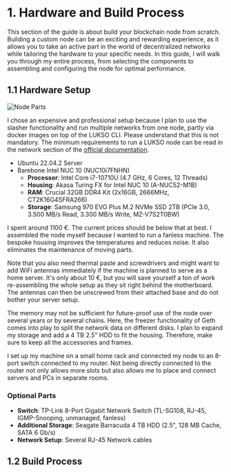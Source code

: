 # 1. Hardware and Build Process

This section of the guide is about build your blockchain node from scratch. Building a custom node can be an exciting and rewarding experience, as it allows you to take an active part in the world of decentralized networks while tailoring the hardware to your specific needs. In this guide, I will walk you through my entire process, from selecting the components to assembling and configuring the node for optimal performance.

## 1.1 Hardware Setup

![Node Parts](/img/build_001.png)

I chose an expensive and professional setup because I plan to use the slasher functionality and run multiple networks from one node, partly via docker images on top of the LUKSO CLI. Please understand that this is not mandatory. The minimum requirements to run a LUKSO node can be read in the network section of the [official documentation](https://docs.lukso.tech/networks/).

- Ubuntu 22.04.2 Server
- Barebone Intel NUC 10 (NUC10i7FNHN)
  - **Processor**: Intel Core i7-10710U (4.7 GHz, 6 Cores, 12 Threads)
  - **Housing**: Akasa Turing FX for Intel NUC 10 (A-NUC52-M1B)
  - **RAM**: Crucial 32GB DDR4 Kit (2x16GB, 2666MHz, CT2K16G4SFRA266)
  - **Storage**: Samsung 970 EVO Plus M.2 NVMe SSD 2TB (PCIe 3.0, 3.500 MB/s Read, 3.300 MB/s Write, MZ-V7S2T0BW)

I spent around 1100 €. The current prices should be below that at best. I assembled the node myself because I wanted to run a fanless machine. The bespoke housing improves the temperatures and reduces noise. It also eliminates the maintenance of moving parts.

Note that you also need thermal paste and screwdrivers and might want to add WiFi antennas immediately if the machine is planned to serve as a home server. It's only about 10 €, but you will save yourself a ton of work re-assembling the whole setup as they sit right behind the motherboard. The antennas can then be unscrewed from their attached base and do not bother your server setup.

The memory may not be sufficient for future-proof use of the node over several years or by several chains. Here, the freezer functionality of Geth comes into play to split the network data on different disks. I plan to expand my storage and add a 4 TB 2.5" HDD to fit the housing. Therefore, make sure to keep all the accessories and frames.

I set up my machine on a small home rack and connected my node to an 8-port switch connected to my router. Not being directly connected to the router not only allows more slots but also allows me to place and connect servers and PCs in separate rooms.

### Optional Parts

- **Switch**: TP-Link 8-Port Gigabit Network Switch (TL-SG108, RJ-45, IGMP-Snooping, unmanaged, fanless)
- **Additional Storage**: Seagate Barracuda 4 TB HDD (2.5", 128 MB Cache, SATA 6 Gb/s)
- **Network Setup**: Several RJ-45 Network cables

## 1.2 Build Process
